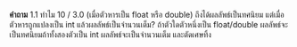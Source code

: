 __คำถาม__ 
1.1  ทำไม 10 / 3.0 (เมื่อตัวหารเป็น float หรือ double) ถึงได้ผลลัพธ์เป็นทศนิยม แต่เมื่อตัวหารถูกแปลงเป็น int แล้วผลลัพธ์เป็นจำนวนเต็ม?
ถ้าตัวใดตัวหนึ่งเป็น float/double ผลลัพธ์จะเป็นทศนิยมถ้าทั้งสองตัวเป็น int  ผลลัพธ์จะเป็นจำนวนเต็ม และตัดเศษทิ้ง
